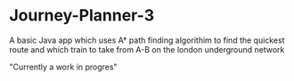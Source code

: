 # Journey-Planner-3
A basic Java app which uses A* path finding algorithim to find the quickest route and which train to take from A-B on the london underground network 

"Currently a work in progres" 
